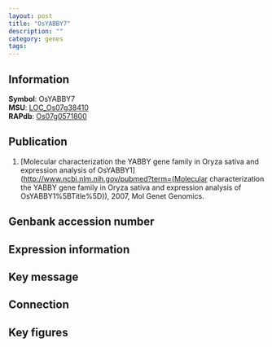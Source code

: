 ```yaml
---
layout: post
title: "OsYABBY7"
description: ""
category: genes
tags: 
---
```


## Information
__Symbol__: OsYABBY7  
__MSU__: [LOC_Os07g38410](http://rice.plantbiology.msu.edu/cgi-bin/ORF_infopage.cgi?orf=LOC_Os07g38410)  
__RAPdb__: [Os07g0571800](http://rapdb.dna.affrc.go.jp/viewer/gbrowse_details/irgsp1?name=Os07g0571800)  

## Publication
1. [Molecular characterization the YABBY gene family in Oryza sativa and expression analysis of OsYABBY1](http://www.ncbi.nlm.nih.gov/pubmed?term=(Molecular characterization the YABBY gene family in Oryza sativa and expression analysis of OsYABBY1%5BTitle%5D)), 2007, Mol Genet Genomics.

## Genbank accession number

## Expression information

## Key message

## Connection

## Key figures


